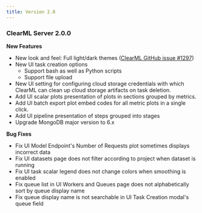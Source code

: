 ```yaml
---
title: Version 2.0
---
```


### ClearML Server 2.0.0

**New Features**
* New look and feel: Full light/dark themes ([ClearML GitHub issue #1297](https://github.com/allegroai/clearml/issues/1297))
* New UI task creation options
  * Support bash as well as Python scripts
  * Support file upload
* New UI setting for configuring cloud storage credentials with which ClearML can clean up cloud storage artifacts on task deletion.
* Add UI scalar plots presentation of plots in sections grouped by metrics.
* Add UI batch export plot embed codes for all metric plots in a single click.
* Add UI pipeline presentation of steps grouped into stages
* Upgrade MongoDB major version to 6.x

**Bug Fixes**
* Fix UI Model Endpoint's Number of Requests plot sometimes displays incorrect data
* Fix UI datasets page does not filter according to project when dataset is running
* Fix UI task scalar legend does not change colors when smoothing is enabled
* Fix queue list in UI Workers and Queues page does not alphabetically sort by queue display name
* Fix queue display name is not searchable in UI Task Creation modal's queue field